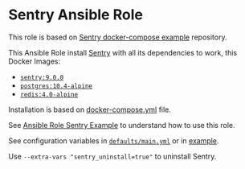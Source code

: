 # Sentry Ansible Role

This role is based on [Sentry docker-compose example](https://github.com/Its-Alex/sentry-docker-example) repository.

This Ansible Role install [Sentry](https://sentry.io) with all its dependencies to work, this Docker Images:

- [`sentry:9.0.0`](https://hub.docker.com/_/sentry/)
- [`postgres:10.4-alpine`](https://hub.docker.com/_/postgres/)
- [`redis:4.0-alpine`](https://hub.docker.com/_/redis/)

Installation is based on [docker-compose.yml](templates/docker-compose.yml) file.

See [Ansible Role Sentry Example](https://github.com/harobed/ansible-role-sentry-example) to understand how to use this role.

See configuration variables in [`defaults/main.yml`](defaults/main.yml) or in [example](https://github.com/harobed/ansible-role-sentry-example/blob/master/inventory/group_vars/all.yml).

Use  `--extra-vars "sentry_uninstall=true"` to uninstall Sentry.
